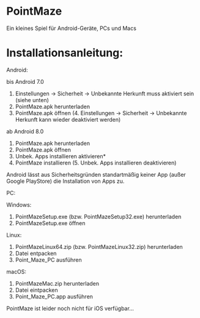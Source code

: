 # PointMaze

Ein kleines Spiel für Android-Geräte, PCs und Macs

# Installationsanleitung:

Android:

bis Android 7.0
1. Einstellungen -> Sicherheit -> Unbekannte Herkunft muss aktiviert sein (siehe unten)
2. PointMaze.apk herunterladen
3. PointMaze.apk öffnen
(4. Einstellungen -> Sicherheit -> Unbekannte Herkunft kann wieder deaktiviert werden)

ab Android 8.0
1. PointMaze.apk herunterladen
2. PointMaze.apk öffnen
3. Unbek. Apps installieren aktivieren*
4. PointMaze installieren
(5. Unbek. Apps installieren deaktivieren)

Android lässt aus Sicherheitsgründen standartmäßig keiner App (außer Google PlayStore) die Installation von Apps zu.

PC:

Windows:
1. PointMazeSetup.exe (bzw. PointMazeSetup32.exe) herunterladen
2. PointMazeSetup.exe öffnen

Linux:
1. PointMazeLinux64.zip (bzw. PointMazeLinux32.zip) herunterladen
2. Datei entpacken
3. Point_Maze_PC ausführen

macOS:
1. PointMazeMac.zip herunterladen
2. Datei eintpacken
3. Point_Maze_PC.app ausführen


PointMaze ist leider noch nicht für iOS verfügbar...
